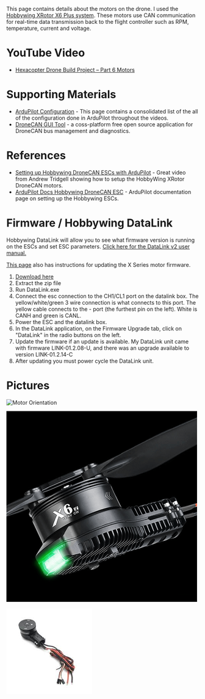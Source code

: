 This page contains details about the motors on the drone. I used the [Hobbywing XRotor X6 Plus system](https://www.hobbywingdirect.com/products/xrotor-x6-plus). These motors use CAN communication for real-time data transmission back to the flight controller such as RPM, temperature, current and voltage.


# YouTube Video
- [Hexacopter Drone Build Project – Part 6 Motors](https://www.youtube.com/XXX)

# Supporting Materials
- [ArduPilot Configuration](../ArduPilot-Config/ArduPilot-Config.md) - This page contains a consolidated list of the all of the configuration done in ArduPilot throughout the videos.
- [DroneCAN GUI Tool](https://dronecan.github.io/GUI_Tool/Overview/) - a coss-platform free open source application for DroneCAN bus management and diagnostics.

# References 
- [Setting up Hobbywing DroneCAN ESCs with ArduPilot](https://www.youtube.com/watch?v=2fQBczEFnO8) - Great video from Andrew Tridgell showing how to setup the HobbyWing XRotor DroneCAN motors.
- [ArduPilot Docs Hobbywing DroneCAN ESC](https://ardupilot.org/copter/docs/common-hobbywing-dronecan-esc.html) - ArduPilot documentation page on setting up the Hobbywing ESCs.


# Firmware / Hobbywing DataLink
Hobbywing DataLink will allow you to see what firmware version is running on the ESCs and set ESC parameters. [Click here for the DataLink v2 user manual.](https://support.hobbywingdirect.com/hc/en-us/article_attachments/21956106298003)

[This page](https://support.hobbywingdirect.com/hc/en-us/articles/20205555624979-X-Series-Firmware-Update-Instructions) also has instructions for updating the X Series motor firmware.

1. [Download here](https://www.hobbywing.com/en/service/application.html?id=3)
1. Extract the zip file
1. Run DataLink.exe
1. Connect the esc connection to the CH1/CL1 port on the datalink box. The  yellow/white/green 3 wire connection is what connects to this port. The yellow cable connects to the - port (the furthest pin on the left). White is CANH and green is CANL.
1. Power the ESC and the datalink box.
1. In the DataLink application, on the Firmware Upgrade tab, click on "DataLink" in the radio buttons on the left.
1. Update the firmware if an update is available. My DataLink unit came with firmware LINK-01.2.08-U, and there was an upgrade available to version LINK-01.2.14-C
1. After updating you must power cycle the DataLink unit. 


# Pictures
![Motor Orientation](./images/motor-orientation.avif)

![Motor](./images/motor1.png)

![Motor](./images/motor2.jpg)